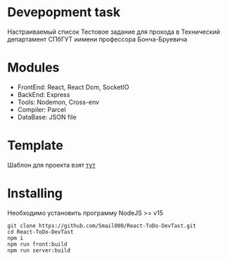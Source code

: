 
# Devepopment task
Настраиваемый список
Тестовое задание для прохода в Технический департамент СПбГУТ иимени профессора Бонча-Бруевича

# Modules
- FrontEnd: React, React Dom, SocketIO
- BackEnd: Express
- Tools: Nodemon, Cross-env
- Compiler: Parcel
- DataBase: JSON file

# Template
Шаблон для проекта взят [тут](https://github.com/Smail000/react-parcel-express-base)

# Installing
Необходимо установить программу NodeJS >= v15
```
git clone https://github.com/Smail000/React-ToDo-DevTast.git
cd React-ToDo-DevTast
npm i
npm run front:build
npm run server:build
```


